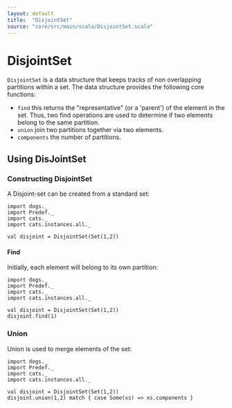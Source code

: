 ```yaml
---
layout: default
title:  "DisjointSet"
source: "core/src/main/scala/DisjointSet.scala"
---
```

# DisjointSet

`DisjointSet` is a data structure that keeps tracks of non overlapping partitions within a set.
The data structure provides the following core functions:

- `find` this returns the "representative" (or a 'parent') of the element in the set. Thus, two find operations
are used to determine if two elements belong to the same partition.
- `union` join two partitions together via two elements.
- `components` the number of partitions.

## Using DisJointSet

### Constructing DisjointSet

A Disjoint-set can be created from a standard set:

```tut
import dogs._
import Predef._
import cats._
import cats.instances.all._

val disjoint = DisjointSet(Set(1,2))
```

#### Find

Initially, each element will belong to its own partition:

```tut
import dogs._ 
import Predef._
import cats._
import cats.instances.all._

val disjoint = DisjointSet(Set(1,2))
disjoint.find(1)
```

### Union

Union is used to merge elements of the set:

```tut
import dogs._ 
import Predef._
import cats._
import cats.instances.all._

val disjoint = DisjointSet(Set(1,2))
disjoint.union(1,2) match { case Some(xs) => xs.components }

```